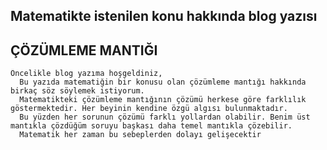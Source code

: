##  Matematikte istenilen konu hakkında blog yazısı 

## ÇÖZÜMLEME MANTIĞI

```
Öncelikle blog yazıma hoşgeldiniz,
  Bu yazıda matematiğin bir konusu olan çözümleme mantığı hakkında birkaç söz söylemek istiyorum.
  Matematikteki çözümleme mantığının çözümü herkese göre farklılık göstermektedir. Her beyinin kendine özgü algısı bulunmaktadır.
  Bu yüzden her sorunun çözümü farklı yollardan olabilir. Benim üst mantıkla çözdüğüm soruyu başkası daha temel mantıkla çözebilir.
  Matematik her zaman bu sebeplerden dolayı gelişecektir

```
